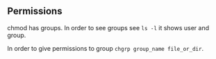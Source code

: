 ## Permissions
chmod has groups. In order to see groups see `ls -l` it shows user and group.

In order to give permissions to group `chgrp group_name file_or_dir`.

